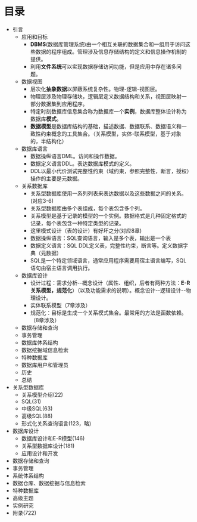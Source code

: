 
# 目录

* 引言
	* 应用和目标
		* **DBMS**(数据库管理系统)由一个相互关联的数据集合和一组用于访问这些数据的程序组成。管理涉及信息存储结构的定义和信息操作机制的提供。
		* 利用**文件系统**可以实现数据存储访问功能，但是应用中存在诸多问题。
	* 数据视图
		* 层次化**抽象数据**以屏蔽系统复杂性。物理-逻辑-视图层。
		* 物理层涉及物理存储块，逻辑层定义数据结构和关系，视图层映射一部分数据集到应用程序。
		* 特定时刻数据库信息集合称为数据库一个**实例**，数据库整体设计称为数据库**模式**。
		* **数据模型**是数据库结构的基础，描述数据、数据联系、数据语义和一致性约束概念的工具集合。（关系模型，实体-联系模型，基于对象的，半结构化）
	* 数据库语言
		* 数据操纵语言DML。访问和操作数据。
		* 数据定义语言DDL。表达数据库模式的定义。
		* DDL以最小代价测试完整性约束（域约束，参照完整性，断言，授权）操作的主要是元数据。
	* 关系数据库
		* 关系型数据库使用一系列列表来表达数据以及这些数据之间的关系。(对应3-6)
		* 关系型数据库由多个表组成，每个表包含多个列。
		* 关系模型是基于记录的模型的一个实例。数据格式是几种固定格式的记录，每个表包含一种特定类型的记录。
		* 这里模式设计（表的设计）有好坏之分(对应8章)
		* 数据操纵语言：SQL查询语言，输入是多个表，输出是一个表
		* 数据定义语言：SQL DDL定义表，完整性约束，断言等。定义数据字典（元数据）
		* SQL是一个特定领域语言，通常应用程序需要用宿主语言编写，SQL语句由宿主语言调用执行。
	* 数据库设计
		* 设计过程：需求分析--概念设计（属性、组织，后者有两种方法：**E-R关系模型，规范化**）（以及功能需求的说明）。概念设计--逻辑设计--物理设计。
		* 实体联系模型（7章涉及）
		* 规范化：目标是生成一个关系模式集合。最常用的方法是函数依赖。（8章涉及）
	* 数据存储和查询
	* 事务管理
	* 数据库体系结构
	* 数据挖掘域信息检索
	* 特种数据库
	* 数据库用户和管理员
	* 历史
	* 总结
* 关系型数据库
	* 关系模型介绍(22)
	* SQL(31)
	* 中级SQL(63)
	* 高级SQL(88)
	* 形式化关系查询语言(123，略)
* 数据库设计
	* 数据库设计和E-R模型(146)
	* 关系型数据库设计(181)
	* 应用设计和开发
* 数据存储和查询
* 事务管理
* 系统体系结构
* 数据仓库、数据挖掘与信息检索
* 特种数据库
* 高级主题
* 实例研究
* 附录(722)